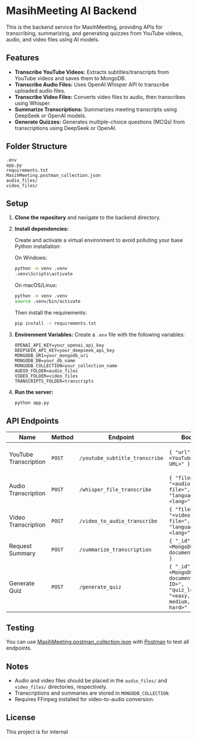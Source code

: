 # MasihMeeting AI Backend

This is the backend service for MasihMeeting, providing APIs for transcribing, summarizing, and generating quizzes from YouTube videos, audio, and video files using AI models.

## Features

-   **Transcribe YouTube Videos:** Extracts subtitles/transcripts from YouTube videos and saves them to MongoDB.
-   **Transcribe Audio Files:** Uses OpenAI Whisper API to transcribe uploaded audio files.
-   **Transcribe Video Files:** Converts video files to audio, then transcribes using Whisper.
-   **Summarize Transcriptions:** Summarizes meeting transcripts using DeepSeek or OpenAI models.
-   **Generate Quizzes:** Generates multiple-choice questions (MCQs) from transcriptions using DeepSeek or OpenAI.

## Folder Structure

```
.env
app.py
requirements.txt
MasihMeeting.postman_collection.json
audio_files/
video_files/
```

## Setup

1. **Clone the repository** and navigate to the backend directory.

2. **Install dependencies:**

    Create and activate a virtual environment to avoid polluting your base Python installation:

    On Windows:

    ```sh
    python -m venv .venv
    .venv\Scripts\activate
    ```

    On macOS/Linux:

    ```sh
    python -m venv .venv
    source .venv/bin/activate
    ```

    Then install the requirements:

    ```sh
    pip install -r requirements.txt
    ```

3. **Environment Variables:**
   Create a `.env` file with the following variables:

    ```
    OPENAI_API_KEY=your_openai_api_key
    DEEPSEEK_API_KEY=your_deepseek_api_key
    MONGODB_URI=your_mongodb_uri
    MONGODB_DB=your_db_name
    MONGODB_COLLECTION=your_collection_name
    AUDIO_FOLDER=audio_files
    VIDEO_FOLDER=video_files
    TRANSCRIPTS_FOLDER=transcripts
    ```

4. **Run the server:**
    ```sh
    python app.py
    ```

## API Endpoints

| Name                  | Method | Endpoint                       | Body                                                                       | Returns                                 |
| --------------------- | ------ | ------------------------------ | -------------------------------------------------------------------------- | --------------------------------------- |
| YouTube Transcription | `POST` | `/youtube_subtitle_transcribe` | `{ "url": "<YouTube URL>" }`                                               | Transcription, summary, and MongoDB ID. |
| Audio Transcription   | `POST` | `/whisper_file_transcribe`     | `{ "filename": "<audio file>", "language": "<lang>" }`                     | Transcription and summary.              |
| Video Transcription   | `POST` | `/video_to_audio_transcribe`   | `{ "filename": "<video file>", "language": "<lang>" }`                     | Transcription and summary.              |
| Request Summary       | `POST` | `/summarize_transcription`     | `{ "_id": "<MongoDB document ID>" }`                                       | Summary.                                |
| Generate Quiz         | `POST` | `/generate_quiz`               | `{ "_id": "<MongoDB document ID>", "quiz_level": "<easy, medium, hard>" }` | MCQs.                                   |

## Testing

You can use [MasihMeeting.postman_collection.json](MasihMeeting.postman_collection.json) with [Postman](https://www.postman.com/) to test all endpoints.

## Notes

-   Audio and video files should be placed in the `audio_files/` and `video_files/` directories, respectively.
-   Transcriptions and summaries are stored in `MONGODB_COLLECTION`.
-   Requires FFmpeg installed for video-to-audio conversion.

## License

This project is for internal
